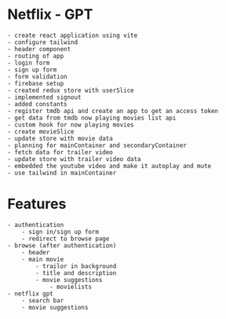 # Netflix - GPT
    - create react application using vite
    - configure tailwind
    - header component
    - routing of app
    - login form
    - sign up form
    - form validation
    - firebase setup
    - created redux store with userSlice
    - implemented signout
    - added constants
    - register tmdb api and create an app to get an access token
    - get data from tmdb now playing movies list api
    - custom hook for now playing movies
    - create movieSlice
    - update store with movie data
    - planning for mainContainer and secondaryContainer
    - fetch data for trailer video
    - update store with trailer video data
    - embedded the youtube video and make it autoplay and mute
    - use tailwind in mainContainer

# Features
    - authentication
        - sign in/sign up form
        - redirect to browse page
    - browse (after authentication)
        - header
        - main movie
            - trailor in background
            - title and description
            - movie suggestions
                - movielists
    - netflix gpt
        - search bar
        - movie suggestions
        